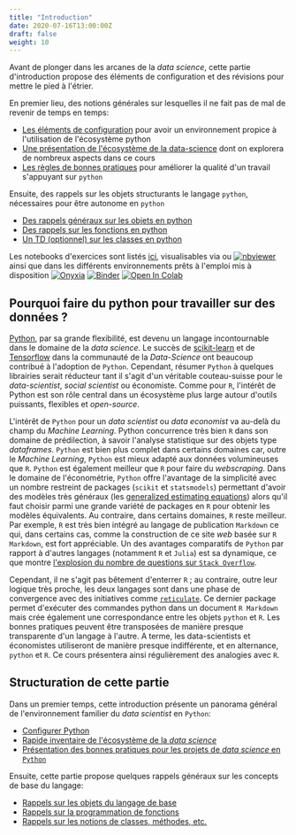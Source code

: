 ```yaml
---
title: "Introduction"
date: 2020-07-16T13:00:00Z
draft: false
weight: 10
---
```


Avant de plonger dans les arcanes de la *data science*, cette partie
d'introduction propose des éléments de configuration et des
révisions pour mettre le pied à l'étrier.

En premier lieu, des notions générales sur lesquelles il ne fait pas de mal
de revenir de temps en temps:

* [Les éléments de configuration](configuration) pour avoir un environnement
propice à l'utilisation de l'écosystème python
* [Une présentation de l'écosystème de la data-science](ecosystemeDS) dont
on explorera de nombreux aspects dans ce cours
* [Les règles de bonnes pratiques](bonnespratiques) pour améliorer la qualité
d'un travail s'appuyant sur `python`

Ensuite, des rappels sur les objets structurants le langage `python`,
nécessaires pour être autonome en `python`

* [Des rappels généraux sur les objets en python](rappels2A)
* [Des rappels sur les fonctions en python](rappelsfonctions)
* [Un TD (optionnel) sur les classes en python](rappelsclasses)


Les notebooks d'exercices sont listés [ici](listetp), visualisables 
via 
<a href="https://github.com/linogaliana/python-datascientist" class="github"><i class="fab fa-github"></i></a>
ou
[![nbviewer](https://img.shields.io/badge/visualize-nbviewer-blue)](https://nbviewer.jupyter.org/github/linogaliana/python-datascientist/tree/master)
ainsi que dans les différents environnements prêts à l'emploi mis à
disposition
[![Onyxia](https://img.shields.io/badge/launch-onyxia-brightgreen)](https://datalab.sspcloud.fr/my-lab/catalogue/inseefrlab-helm-charts-datascience/jupyter/deploiement?resources.requests.memory=4096Mi)
[![Binder](https://mybinder.org/badge_logo.svg)](https://mybinder.org/v2/gh/linogaliana/python-datascientist/master)
[![Open In Colab](https://colab.research.google.com/assets/colab-badge.svg)](http://colab.research.google.com/github/linogaliana/python-datascientist/blob/master)


## Pourquoi faire du python pour travailler sur des données ?

[Python](https://www.python.org/), par sa grande flexibilité, est devenu un langage incontournable
dans le domaine de la *data science*.
Le succès de [scikit-learn](https://scikit-learn.org/stable/) et
de [Tensorflow](https://www.tensorflow.org/) dans la communauté
de la *Data-Science* ont beaucoup contribué à l'adoption de `Python`. Cependant,
résumer `Python` à quelques librairies serait réducteur tant il s'agit 
d'un véritable couteau-suisse pour le *data-scientist*, *social scientist*
ou économiste. 
Comme pour `R`, l'intérêt de Python est son rôle central dans un
écosystème plus large autour d'outils puissants, flexibles et *open-source*. 
 
L'intérêt de `Python` pour un *data scientist* ou *data economist* va au-delà du champ du *Machine Learning*. 
Python concurrence très bien `R` dans son domaine de prédilection, à
savoir l'analyse statistique sur des
objets type *dataframes*. `Python` est bien plus complet dans certains domaines
car, outre le *Machine Learning*,
`Python` est mieux adapté aux données volumineuses que
`R`. `Python` est également meilleur que `R` pour faire
du *webscraping*. Dans le domaine de l'économétrie, `Python` offre
l'avantage de la simplicité avec un nombre restreint de packages (`scikit` et
`statsmodels`) permettant d'avoir des modèles très généraux
(les [generalized estimating equations](https://www.statsmodels.org/stable/gee.html)) alors qu'il faut
choisir parmi une grande variété de packages en `R` pour obtenir les
modèles équivalents. 
Au contraire, dans certains domaines, `R` reste meilleur. Par exemple,
`R` est très bien intégré au langage de publication `Markdown` ce qui,
dans certains cas, comme la construction de ce site *web* basée sur 
`R Markdown`, est fort appréciable. 
Un des avantages comparatifs de `Python` par rapport à d'autres
langages (notamment `R` et `Julia`) est sa dynamique,
ce que montre [l'explosion du nombre de questions
sur `Stack Overflow`](https://towardsdatascience.com/python-vs-r-for-data-science-6a83e4541000).

Cependant, il ne s'agit pas bêtement d'enterrer `R` ; au contraire, outre leur logique très proche,
les deux langages sont dans une phase de convergence avec des initiatives comme
[`reticulate`](https://rstudio.github.io/reticulate/). Ce dernier package
permet d'exécuter des commandes python dans un document `R Markdown` mais
crée également une correspondance entre les objets `python` et `R`. Les bonnes
pratiques peuvent être transposées de manière presque transparente d'un
langage à l'autre. A terme, les data-scientists et économistes utiliseront
de manière presque indifférente, et en alternance, `python` et `R`. Ce cours
présentera ainsi régulièrement des analogies avec `R`.


## Structuration de cette partie

Dans un premier temps, cette introduction présente un panorama général
de l'environnement familier du *data scientist* en `Python`:

* [Configurer Python](configuration)
* [Rapide inventaire de l'écosystème de la *data science*](ecosystemeDS)
* [Présentation des bonnes pratiques pour les projets de *data science* en `Python`](bonnespratiques)

Ensuite, cette partie propose quelques rappels généraux sur les concepts de base
du langage:

* [Rappels sur les objets du langage de base](rappels2A)
* [Rappels sur la programmation de fonctions](rappelsfonctions)
* [Rappels sur les notions de classes, méthodes, etc.](rappelsclasses)

